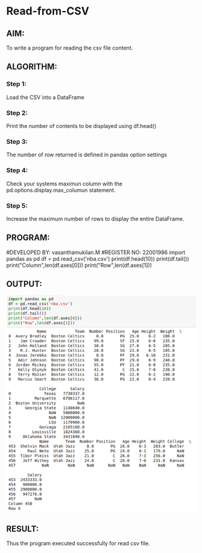 # Read-from-CSV

## AIM:
To write a program for reading the csv file content.

## ALGORITHM:
### Step 1:
Load the CSV into a DataFrame

### Step 2:
Print the number of contents to be displayed using df.head()

### Step 3:
The number of row returned is defined in pandas option settings

### Step 4:
Check your systems maximun column with the pd.options.display.max_columun statement.

### Step 5:
Increase the maximum number of rows to display the entire DataFrame.

## PROGRAM:
#DEVELOPED BY: vasanthamukilan.M
#REGISTER NO: 22001986
import pandas as pd
df = pd.read_csv('nba.csv')
print(df.head(10))
print(df.tail())
print("Column",len(df.axes[0]))
print("Row",len(df.axes[1]))

## OUTPUT:
![output](csv1.png)

## RESULT:
Thus the program executed successfully for read csv file.